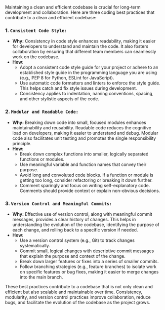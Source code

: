 Maintaining a clean and efficient codebase is crucial for long-term development and collaboration. Here are three coding best practices that contribute to a clean and efficient codebase:

### 1. `Consistent Code Style:`
   - **Why:** Consistency in code style enhances readability, making it easier for developers to understand and maintain the code. It also fosters collaboration by ensuring that different team members can seamlessly work on the codebase.
   - **How:**
     - Adopt a consistent code style guide for your project or adhere to an established style guide in the programming language you are using (e.g., PEP 8 for Python, ESLint for JavaScript).
     - Use automatic code formatters and linters to enforce the style guide. This helps catch and fix style issues during development.
     - Consistency applies to indentation, naming conventions, spacing, and other stylistic aspects of the code.

### 2. `Modular and Readable Code:`
   - **Why:** Breaking down code into small, focused modules enhances maintainability and reusability. Readable code reduces the cognitive load on developers, making it easier to understand and debug. Modular code also facilitates unit testing and promotes the single responsibility principle.
   - **How:**
     - Break down complex functions into smaller, logically separated functions or modules.
     - Use meaningful variable and function names that convey their purpose.
     - Avoid long and convoluted code blocks. If a function or module is getting too long, consider refactoring or breaking it down further.
     - Comment sparingly and focus on writing self-explanatory code. Comments should provide context or explain non-obvious decisions.

### 3. `Version Control and Meaningful Commits:`
   - **Why:** Effective use of version control, along with meaningful commit messages, provides a clear history of changes. This helps in understanding the evolution of the codebase, identifying the purpose of each change, and rolling back to a specific version if needed.
   - **How:**
     - Use a version control system (e.g., Git) to track changes systematically.
     - Commit small, logical changes with descriptive commit messages that explain the purpose and context of the change.
     - Break down larger features or fixes into a series of smaller commits.
     - Follow branching strategies (e.g., feature branches) to isolate work on specific features or bug fixes, making it easier to merge changes into the main branch.

These best practices contribute to a codebase that is not only clean and efficient but also scalable and maintainable over time. Consistency, modularity, and version control practices improve collaboration, reduce bugs, and facilitate the evolution of the codebase as the project grows.